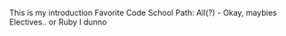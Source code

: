 This is my introduction
Favorite Code School Path: All(?) - Okay, maybies Electives.. or Ruby I dunno
